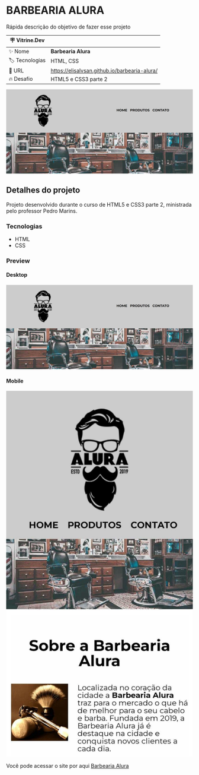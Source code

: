 # BARBEARIA ALURA

Rápida descrição do objetivo de fazer esse projeto

| :placard: Vitrine.Dev |     |
| -------------  | --- |
| :sparkles: Nome        | **Barbearia Alura**
| :label: Tecnologias | HTML, CSS
| :rocket: URL         | https://elisalvsan.github.io/barbearia-alura/
| :fire: Desafio     | HTML5 e CSS3 parte 2

<!-- Inserir imagem com a #vitrinedev ao final do link -->
![](https://github.com/elisalvsan/barbearia-alura/blob/main/src/assets/img/vtrine-dev/barbearia.png?raw=true#vitrinedev)

## Detalhes do projeto

Projeto desenvolvido durante o curso de HTML5 e CSS3 parte 2, ministrada pelo professor Pedro Marins.

### Tecnologias

- HTML
- CSS

### Preview

#### Desktop

<img src="src/assets/img/vtrine-dev/barbearia.png">

#### Mobile

<img src="src/assets/img/vtrine-dev/barbearia-phone.jpeg">

Você pode acessar o site por aqui [Barbearia Alura](https://elisalvsan.github.io/barbearia-alura/)

